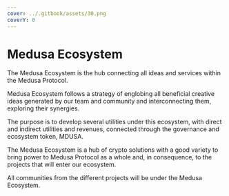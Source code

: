 ```yaml
---
cover: ../.gitbook/assets/30.png
coverY: 0
---
```


# Medusa Ecosystem

The Medusa Ecosystem is the hub connecting all ideas and services within the Medusa Protocol.

Medusa Ecosystem follows a strategy of englobing all beneficial creative ideas generated by our team and community and interconnecting them, exploring their synergies.&#x20;

The purpose is to develop several utilities under this ecosystem, with direct and indirect utilities and revenues, connected through the governance and ecosystem token, MDUSA.

The Medusa Ecosystem is a hub of crypto solutions with a good variety to bring power to Medusa Protocol as a whole and, in consequence, to the projects that will enter our ecosystem.

All communities from the different projects will be under the Medusa Ecosystem.
